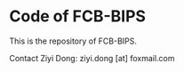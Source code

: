 # Code of FCB-BIPS

This is the repository of FCB-BIPS.

Contact Ziyi Dong: ziyi.dong [at] foxmail.com

